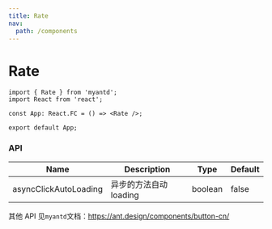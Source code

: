 ```yaml
---
title: Rate
nav:
  path: /components
---
```


# Rate

```tsx
import { Rate } from 'myantd';
import React from 'react';

const App: React.FC = () => <Rate />;

export default App;
```

### API

| Name                  | Description            | Type    | Default |
| --------------------- | ---------------------- | ------- | ------- |
| asyncClickAutoLoading | 异步的方法自动 loading | boolean | false   |

其他 API 见`myantd`文档：https://ant.design/components/button-cn/
